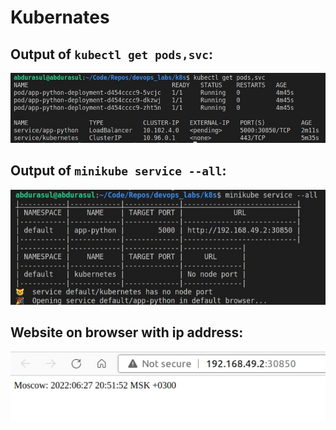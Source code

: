 # Kubernates

## Output of `kubectl get pods,svc`:
![kubectl get output](screenshots/1.jpg)

## Output of `minikube service --all`:
![minikube service output](screenshots/2.jpg)

## Website on browser with ip address:
![Applicaition in browser](screenshots/3.jpg)
